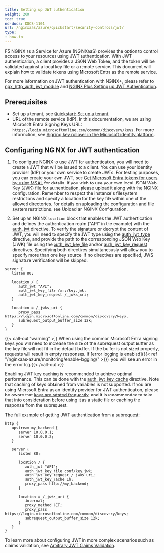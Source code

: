 ```yaml
---
title: Setting up JWT authentication
weight: 200
toc: true
nd-docs: DOCS-1101
url: /nginxaas/azure/quickstart/security-controls/jwt/
type:
- how-to
---
```


F5 NGINX as a Service for Azure (NGINXaaS) provides the option to control access to your resources using JWT authentication. With JWT authentication, a client provides a JSON Web Token, and the token will be validated against a local key file or a remote service. This document will explain how to validate tokens using Microsoft Entra as the remote service.

For more information on JWT authentication with NGINX+, please refer to [ngx_http_auth_jwt_module](https://nginx.org/en/docs/http/ngx_http_auth_jwt_module.html) and [NGINX Plus Setting up JWT Authentication](https://docs.nginx.com/nginx/admin-guide/security-controls/configuring-jwt-authentication/).

## Prerequisites

- Set up a tenant, see [Quickstart: Set up a tenant](https://learn.microsoft.com/en-us/entra/identity-platform/quickstart-create-new-tenant).
- URL of the remote service (IdP). In this documentation, we are using Microsoft Entra Signing Keys URL: `https://login.microsoftonline.com/common/discovery/keys`. For more information, see [Signing key rollover in the Microsoft identity platform](https://learn.microsoft.com/en-us/entra/identity-platform/signing-key-rollover).

## Configuring NGINX for JWT authentication

1. To configure NGINX to use JWT for authentication, you will need to create a JWT that will be issued to a client. You can use your identity provider (IdP) or your own service to create JWTs. For testing purposes, you can create your own JWT, see [Get Microsoft Entra tokens for users by using MSAL](https://learn.microsoft.com/en-us/azure/databricks/dev-tools/app-aad-token) for details. If you wish to use your own local JSON Web Key (JWK) file for authentication, please upload it along with the NGINX configuration. Remember to respect the instance's filesystem restrictions and specify a location for the key file within one of the allowed directories. For details on uploading the configuration and file system restrictions, see [Upload an NGINX Configuration](https://docs.nginx.com/nginxaas/azure/getting-started/nginx-configuration/).

2. Set up an NGINX `location` block that enables the JWT authentication and defines the authentication realm ("API" in the example) with the [auth_jwt](https://nginx.org/en/docs/http/ngx_http_auth_jwt_module.html#auth_jwt) directive. To verify the signature or decrypt the content of JWT, you will need to specify the JWT type using the [auth_jwt_type](https://nginx.org/en/docs/http/ngx_http_auth_jwt_module.html#auth_jwt_type) directive, and provide the path to the corresponding JSON Web Key (JWK) file using the [auth_jwt_key_file](https://nginx.org/en/docs/http/ngx_http_auth_jwt_module.html#auth_jwt_key_file) and/or [auth_jwt_key_request](https://nginx.org/en/docs/http/ngx_http_auth_jwt_module.html#auth_jwt_key_request) directives. Specifying both directives simultaneously will allow you to specify more than one key source. If no directives are specified, JWS signature verification will be skipped.

```nginx
server {
   listen 80;

   location / {
      auth_jwt "API";
      auth_jwt_key_file /srv/key.jwk;
      auth_jwt_key_request /_jwks_uri;
   }

   location = /_jwks_uri {
      proxy_pass https://login.microsoftonline.com/common/discovery/keys;
      subrequest_output_buffer_size 12k;
   }
}
```

{{< call-out "warning" >}}
When using the common Microsoft Entra signing keys you will need to increase the size of the subrequest output buffer as the key file will not fit in the default buffer.
If the buffer is not sized properly, requests will result in empty responses. If [error logging is enabled]({{< ref "/nginxaas-azure/monitoring/enable-logging/" >}}), you will see an error in the error log.{{< /call-out >}}

Enabling JWT key caching is recommended to achieve optimal performance. This can be done with the [auth_jwt_key_cache](https://nginx.org/en/docs/http/ngx_http_auth_jwt_module.html#auth_jwt_key_cache) directive. Note that caching of keys obtained from variables is not supported. If you are using Microsoft Entra as an identity provider for JWT authentication, please be aware that [keys are rotated frequently](https://learn.microsoft.com/en-us/entra/identity-platform/signing-key-rollover), and it is recommended to take that into consideration before using it as a static file or caching the response from the subrequest.

The full example of getting JWT authentication from a subrequest:

```nginx
http {
   upstream my_backend {
      server 10.0.0.1;
      server 10.0.0.2;
   }

   server {
      listen 80;

      location / {
         auth_jwt "API";
         auth_jwt_key_file conf/key.jwk;
         auth_jwt_key_request /_jwks_uri;
         auth_jwt_key_cache 1h;
         proxy_pass http://my_backend;
      }

      location = /_jwks_uri {
         internal;
         proxy_method GET;
         proxy_pass https://login.microsoftonline.com/common/discovery/keys;
         subrequest_output_buffer_size 12k;
      }
   }
}
```

To learn more about configuring JWT in more complex scenarios such as claims validation, see [Arbitrary JWT Claims Validation](https://docs.nginx.com/nginx/admin-guide/security-controls/configuring-jwt-authentication/#arbitrary-jwt-claims-validation).

